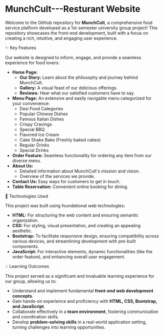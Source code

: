 # MunchCult---Resturant Website

Welcome to the GitHub repository for **MunchCult**, a comprehensive food service platform developed as a 1st-semester university group project\! This repository showcases the front-end development, built with a focus on creating a rich, intuitive, and engaging user experience.

✨ Key Features

Our website is designed to inform, engage, and provide a seamless experience for food lovers:

  * **Home Page:**
      * **Our Story:** Learn about the philosophy and journey behind MunchCult.
      * **Gallery:** A visual feast of our delicious offerings.
      * **Reviews:** Hear what our satisfied customers have to say.
  * **Menu Page:** An extensive and easily navigable menu categorized for your convenience:
      * Desi Food Categories
      * Popular Chinese Dishes
      * Famous Italian Dishes
      * Crispy Cravings
      * Special BBQ
      * Flavored Ice Cream
      * Cake Shake Bake (Freshly baked cakes)
      * Regular Drinks
      * Special Drinks
  * **Order Feature:** Seamless functionality for ordering any item from our diverse menu.
  * **About Us:**
      * Detailed information about MunchCult's mission and vision.
      * Overview of the services we provide.
  * **Contact Us:** Easy ways for customers to get in touch.
  * **Table Reservation:** Convenient online booking for dining.

🚀 Technologies Used

This project was built using foundational web technologies:

  * **HTML:** For structuring the web content and ensuring semantic organization.
  * **CSS:** For styling, visual presentation, and creating an appealing aesthetic.
  * **Bootstrap:** To facilitate responsive design, ensuring compatibility across various devices, and streamlining development with pre-built components.
  * **JavaScript:** For interactive elements, dynamic functionalities (like the order feature), and enhancing overall user engagement.

💡 Learning Outcomes

This project served as a significant and invaluable learning experience for our group, allowing us to:

  * Understand and implement fundamental **front-end web development concepts**.
  * Gain hands-on experience and proficiency with **HTML, CSS, Bootstrap, and JavaScript**.
  * Collaborate effectively in a **team environment**, fostering communication and coordination skills.
  * Develop **problem-solving skills** in a real-world application setting, turning challenges into learning opportunities.
